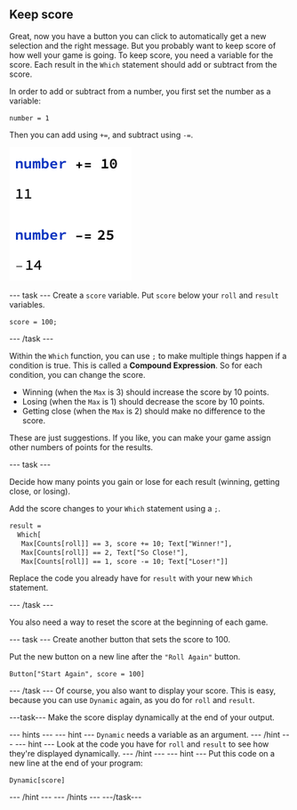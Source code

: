 ## Keep score

Great, now you have a button you can click to automatically get a new selection and the right message. But you probably want to keep score of how well your game is going. To keep score, you need a variable for the score. Each result in the `Which` statement should add or subtract from the score.

In order to add or subtract from a number, you first set the number as a variable:
```
number = 1
```
Then you can add using `+=`, and subtract using `-=`.

![Number Adding](images/NumberAdd.png)

--- task ---
Create a `score` variable. Put `score` below your `roll` and `result` variables.

```
score = 100;
``` 
--- /task ---

Within the `Which` function, you can use `;` to make multiple things happen if a condition is true. This is called a **Compound Expression**. So for each condition, you can change the score.

  + Winning (when the `Max` is 3) should increase the score by 10 points.
  + Losing (when the `Max` is 1) should decrease the score by 10 points.
  + Getting close (when the `Max` is 2) should make no difference to the score.

These are just suggestions. If you like, you can make your game assign other numbers of points for the results.

--- task ---

Decide how many points you gain or lose for each result (winning, getting close, or losing).

Add the score changes to your `Which` statement using a `;`.

```
result =
  Which[
   Max[Counts[roll]] == 3, score += 10; Text["Winner!"],
   Max[Counts[roll]] == 2, Text["So Close!"],
   Max[Counts[roll]] == 1, score -= 10; Text["Loser!"]]
```
Replace the code you already have for `result` with your new `Which` statement.

--- /task ---

You also need a way to reset the score at the beginning of each game.

--- task ---
Create another button that sets the score to 100.

Put the new button on a new line after the `"Roll Again"` button.


```
Button["Start Again", score = 100]
```

 --- /task ---
Of course, you also want to display your score. This is easy, because you can use `Dynamic` again, as you do for `roll` and `result`.

---task---
Make the score display dynamically at the end of your output.

--- hints ---
--- hint ---
`Dynamic` needs a variable as an argument.
--- /hint ---
--- hint ---
Look at the code you have for `roll` and `result` to see how they're displayed dynamically.
--- /hint ---
--- hint ---
Put this code on a new line at the end of your program:

```
Dynamic[score]
```
--- /hint ---
--- /hints ---
---/task---
